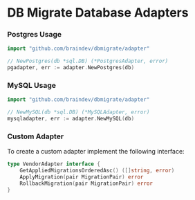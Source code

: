 # DB Migrate Database Adapters

### Postgres Usage

```go
import "github.com/braindev/dbmigrate/adapter"

// NewPostgres(db *sql.DB) (*PostgresAdapter, error)
pgadapter, err := adapter.NewPostgres(db)
```

### MySQL Usage

```go
import "github.com/braindev/dbmigrate/adapter"

// NewMySQL(db *sql.DB) (*MySQLAdapter, error)
mysqladapter, err := adapter.NewMySQL(db)
```

### Custom Adapter

To create a custom adapter implement the following interface:

```go
type VendorAdapter interface {
	GetAppliedMigrationsOrderedAsc() ([]string, error)
	ApplyMigration(pair MigrationPair) error
	RollbackMigration(pair MigrationPair) error
}
```
